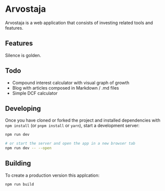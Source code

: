 # Arvostaja

Arvostaja is a web application that consists of investing related tools and features.

## Features

Silence is golden.

## Todo

- Compound interest calculator with visual graph of growth
- Blog with articles composed in Markdown / .md files
- Simple DCF calculator

## Developing

Once you have cloned or forked the project and installed dependencies with `npm install` (or `pnpm install` or `yarn`), start a development server:

```bash
npm run dev

# or start the server and open the app in a new browser tab
npm run dev -- --open
```

## Building

To create a production version this applcation:

```bash
npm run build
```
